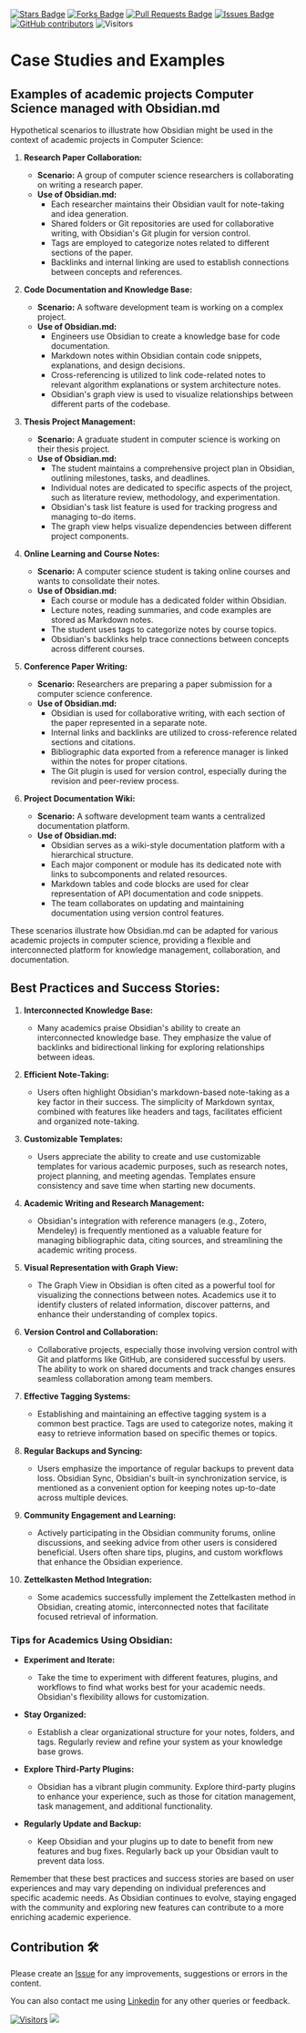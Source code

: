 <a href="https://github.com/drshahizan/obsidian/stargazers"><img src="https://img.shields.io/github/stars/drshahizan/obsidian" alt="Stars Badge"/></a>
<a href="https://github.com/drshahizan/obsidian/network/members"><img src="https://img.shields.io/github/forks/drshahizan/obsidian" alt="Forks Badge"/></a>
<a href="https://github.com/drshahizan/obsidian/pulls"><img src="https://img.shields.io/github/issues-pr/drshahizan/obsidian" alt="Pull Requests Badge"/></a>
<a href="https://github.com/drshahizan/obsidian"><img src="https://img.shields.io/github/issues/drshahizan/obsidian" alt="Issues Badge"/></a>
<a href="https://github.com/drshahizan/obsidian/graphs/contributors"><img alt="GitHub contributors" src="https://img.shields.io/github/contributors/drshahizan/obsidian?color=2b9348"></a>
![Visitors](https://api.visitorbadge.io/api/visitors?path=https%3A%2F%2Fgithub.com%2Fdrshahizan%2obsidian&labelColor=%23d9e3f0&countColor=%23697689&style=flat)

# Case Studies and Examples

## Examples of academic projects Computer Science managed with Obsidian.md

Hypothetical scenarios to illustrate how Obsidian might be used in the context of academic projects in Computer Science:

1. **Research Paper Collaboration:**
   - **Scenario:** A group of computer science researchers is collaborating on writing a research paper.
   - **Use of Obsidian.md:**
     - Each researcher maintains their Obsidian vault for note-taking and idea generation.
     - Shared folders or Git repositories are used for collaborative writing, with Obsidian's Git plugin for version control.
     - Tags are employed to categorize notes related to different sections of the paper.
     - Backlinks and internal linking are used to establish connections between concepts and references.

2. **Code Documentation and Knowledge Base:**
   - **Scenario:** A software development team is working on a complex project.
   - **Use of Obsidian.md:**
     - Engineers use Obsidian to create a knowledge base for code documentation.
     - Markdown notes within Obsidian contain code snippets, explanations, and design decisions.
     - Cross-referencing is utilized to link code-related notes to relevant algorithm explanations or system architecture notes.
     - Obsidian's graph view is used to visualize relationships between different parts of the codebase.

3. **Thesis Project Management:**
   - **Scenario:** A graduate student in computer science is working on their thesis project.
   - **Use of Obsidian.md:**
     - The student maintains a comprehensive project plan in Obsidian, outlining milestones, tasks, and deadlines.
     - Individual notes are dedicated to specific aspects of the project, such as literature review, methodology, and experimentation.
     - Obsidian's task list feature is used for tracking progress and managing to-do items.
     - The graph view helps visualize dependencies between different project components.

4. **Online Learning and Course Notes:**
   - **Scenario:** A computer science student is taking online courses and wants to consolidate their notes.
   - **Use of Obsidian.md:**
     - Each course or module has a dedicated folder within Obsidian.
     - Lecture notes, reading summaries, and code examples are stored as Markdown notes.
     - The student uses tags to categorize notes by course topics.
     - Obsidian's backlinks help trace connections between concepts across different courses.

5. **Conference Paper Writing:**
   - **Scenario:** Researchers are preparing a paper submission for a computer science conference.
   - **Use of Obsidian.md:**
     - Obsidian is used for collaborative writing, with each section of the paper represented in a separate note.
     - Internal links and backlinks are utilized to cross-reference related sections and citations.
     - Bibliographic data exported from a reference manager is linked within the notes for proper citations.
     - The Git plugin is used for version control, especially during the revision and peer-review process.

6. **Project Documentation Wiki:**
   - **Scenario:** A software development team wants a centralized documentation platform.
   - **Use of Obsidian.md:**
     - Obsidian serves as a wiki-style documentation platform with a hierarchical structure.
     - Each major component or module has its dedicated note with links to subcomponents and related resources.
     - Markdown tables and code blocks are used for clear representation of API documentation and code snippets.
     - The team collaborates on updating and maintaining documentation using version control features.

These scenarios illustrate how Obsidian.md can be adapted for various academic projects in computer science, providing a flexible and interconnected platform for knowledge management, collaboration, and documentation.
## Best Practices and Success Stories:

1. **Interconnected Knowledge Base:**
   - Many academics praise Obsidian's ability to create an interconnected knowledge base. They emphasize the value of backlinks and bidirectional linking for exploring relationships between ideas.

2. **Efficient Note-Taking:**
   - Users often highlight Obsidian's markdown-based note-taking as a key factor in their success. The simplicity of Markdown syntax, combined with features like headers and tags, facilitates efficient and organized note-taking.

3. **Customizable Templates:**
   - Users appreciate the ability to create and use customizable templates for various academic purposes, such as research notes, project planning, and meeting agendas. Templates ensure consistency and save time when starting new documents.

4. **Academic Writing and Research Management:**
   - Obsidian's integration with reference managers (e.g., Zotero, Mendeley) is frequently mentioned as a valuable feature for managing bibliographic data, citing sources, and streamlining the academic writing process.

5. **Visual Representation with Graph View:**
   - The Graph View in Obsidian is often cited as a powerful tool for visualizing the connections between notes. Academics use it to identify clusters of related information, discover patterns, and enhance their understanding of complex topics.

6. **Version Control and Collaboration:**
   - Collaborative projects, especially those involving version control with Git and platforms like GitHub, are considered successful by users. The ability to work on shared documents and track changes ensures seamless collaboration among team members.

7. **Effective Tagging Systems:**
   - Establishing and maintaining an effective tagging system is a common best practice. Tags are used to categorize notes, making it easy to retrieve information based on specific themes or topics.

8. **Regular Backups and Syncing:**
   - Users emphasize the importance of regular backups to prevent data loss. Obsidian Sync, Obsidian's built-in synchronization service, is mentioned as a convenient option for keeping notes up-to-date across multiple devices.

9. **Community Engagement and Learning:**
   - Actively participating in the Obsidian community forums, online discussions, and seeking advice from other users is considered beneficial. Users often share tips, plugins, and custom workflows that enhance the Obsidian experience.

10. **Zettelkasten Method Integration:**
    - Some academics successfully implement the Zettelkasten method in Obsidian, creating atomic, interconnected notes that facilitate focused retrieval of information.

### Tips for Academics Using Obsidian:

- **Experiment and Iterate:**
  - Take the time to experiment with different features, plugins, and workflows to find what works best for your academic needs. Obsidian's flexibility allows for customization.

- **Stay Organized:**
  - Establish a clear organizational structure for your notes, folders, and tags. Regularly review and refine your system as your knowledge base grows.

- **Explore Third-Party Plugins:**
  - Obsidian has a vibrant plugin community. Explore third-party plugins to enhance your experience, such as those for citation management, task management, and additional functionality.

- **Regularly Update and Backup:**
  - Keep Obsidian and your plugins up to date to benefit from new features and bug fixes. Regularly back up your Obsidian vault to prevent data loss.

Remember that these best practices and success stories are based on user experiences and may vary depending on individual preferences and specific academic needs. As Obsidian continues to evolve, staying engaged with the community and exploring new features can contribute to a more enriching academic experience.

## Contribution 🛠️
Please create an [Issue](https://github.com/drshahizan/obsidian/issues) for any improvements, suggestions or errors in the content.

You can also contact me using [Linkedin](https://www.linkedin.com/in/drshahizan/) for any other queries or feedback.

[![Visitors](https://api.visitorbadge.io/api/visitors?path=https%3A%2F%2Fgithub.com%2Fdrshahizan&labelColor=%23697689&countColor=%23555555&style=plastic)](https://visitorbadge.io/status?path=https%3A%2F%2Fgithub.com%2Fdrshahizan)
![](https://hit.yhype.me/github/profile?user_id=81284918)


